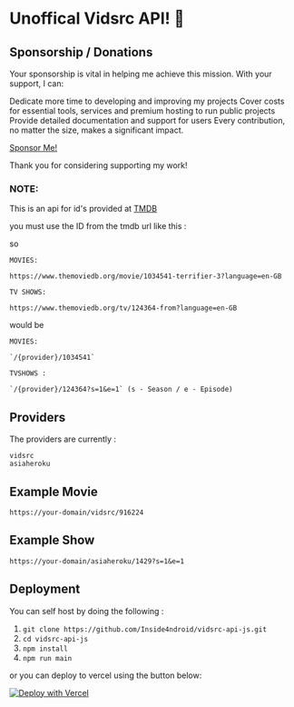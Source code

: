 # Unoffical Vidsrc API! 👋
## Sponsorship / Donations

Your sponsorship is vital in helping me achieve this mission. With your support, I can:

Dedicate more time to developing and improving my projects
Cover costs for essential tools, services and premium hosting to run public projects
Provide detailed documentation and support for users
Every contribution, no matter the size, makes a significant impact.

[Sponsor Me!](https://github.com/sponsors/Inside4ndroid)

Thank you for considering supporting my work!

### NOTE:

This is an api for id's provided at [TMDB](https://www.themoviedb.org/)

you must use the ID from the tmdb url like this :

so 
```
MOVIES:

https://www.themoviedb.org/movie/1034541-terrifier-3?language=en-GB

TV SHOWS:

https://www.themoviedb.org/tv/124364-from?language=en-GB
```
would be 
```
MOVIES:

`/{provider}/1034541`

TVSHOWS :

`/{provider}/124364?s=1&e=1` (s - Season / e - Episode)
```

## Providers

The providers are currently :

```
vidsrc
asiaheroku
```

## Example Movie
```
https://your-domain/vidsrc/916224
```

## Example Show
```
https://your-domain/asiaheroku/1429?s=1&e=1
```

## Deployment

You can self host by doing the following :

1. `git clone https://github.com/Inside4ndroid/vidsrc-api-js.git`
2. `cd vidsrc-api-js`
3. `npm install`
4. `npm run main`

or you can deploy to vercel using the button below:

[![Deploy with Vercel](https://vercel.com/button)](https://vercel.com/new/clone?repository-url=https%3A%2F%2Fgithub.com%2FInside4ndroid%2Fvidsrc-api-js)
